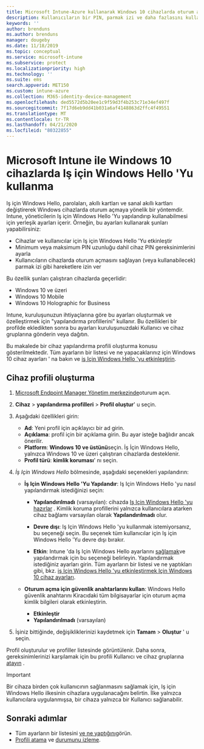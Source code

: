 ```yaml
---
title: Microsoft Intune-Azure kullanarak Windows 10 cihazlarda oturum açmak için PIN kullanma | Microsoft Docs
description: Kullanıcıların bir PIN, parmak izi ve daha fazlasını kullanarak cihazlarda oturum açmalarına olanak tanımak için Iş için Windows Hello 'Yu kullanın. Bu ayarlarla Windows 10 cihazları için Intune 'da bir kimlik koruması yapılandırma profili oluşturun ve profili Kullanıcı gruplarına ve cihaz gruplarına atayın.
keywords: ''
author: brenduns
ms.author: brenduns
manager: dougeby
ms.date: 11/18/2019
ms.topic: conceptual
ms.service: microsoft-intune
ms.subservice: protect
ms.localizationpriority: high
ms.technology: ''
ms.suite: ems
search.appverid: MET150
ms.custom: intune-azure
ms.collection: M365-identity-device-management
ms.openlocfilehash: ded5572d5b20ee1c9f59d3f4b253c71e34ef497f
ms.sourcegitcommit: 7f17d6eb9dd41b031a6af4148863d2ffc4f49551
ms.translationtype: MT
ms.contentlocale: tr-TR
ms.lasthandoff: 04/21/2020
ms.locfileid: "80322855"
---
```

# <a name="use-windows-hello-for-business-on-windows-10-devices-with-microsoft-intune"></a>Microsoft Intune ile Windows 10 cihazlarda Iş için Windows Hello 'Yu kullanma

Iş için Windows Hello, parolaları, akıllı kartları ve sanal akıllı kartları değiştirerek Windows cihazlarda oturum açmaya yönelik bir yöntemdir. Intune, yöneticilerin Iş için Windows Hello 'Yu yapılandırıp kullanabilmesi için yerleşik ayarları içerir. Örneğin, bu ayarları kullanarak şunları yapabilirsiniz:

- Cihazlar ve kullanıcılar için Iş için Windows Hello 'Yu etkinleştir
- Minimum veya maksimum PIN uzunluğu dahil cihaz PIN gereksinimlerini ayarla
- Kullanıcıların cihazlarda oturum açmasını sağlayan (veya kullanabilecek) parmak izi gibi hareketlere izin ver

Bu özellik şunları çalıştıran cihazlarda geçerlidir:

- Windows 10 ve üzeri
- Windows 10 Mobile
- Windows 10 Holographic for Business

Intune, kuruluşunuzun ihtiyaçlarına göre bu ayarları oluşturmak ve özelleştirmek için "yapılandırma profillerini" kullanır. Bu özellikleri bir profilde ekledikten sonra bu ayarları kuruluşunuzdaki Kullanıcı ve cihaz gruplarına gönderin veya dağıtın.

Bu makalede bir cihaz yapılandırma profili oluşturma konusu gösterilmektedir. Tüm ayarların bir listesi ve ne yapacaklarınız için Windows 10 cihaz ayarları ' na bakın ve [iş Için Windows Hello 'yu etkinleştirin](identity-protection-windows-settings.md).

## <a name="create-the-device-profile"></a>Cihaz profili oluşturma

1. [Microsoft Endpoint Manager Yönetim merkezinde](https://go.microsoft.com/fwlink/?linkid=2109431)oturum açın.

2. **Cihaz** > **yapılandırma profilleri** > **Profil oluştur**' u seçin.

3. Aşağıdaki özellikleri girin:

   - **Ad**: Yeni profil için açıklayıcı bir ad girin.
   - **Açıklama**: profil için bir açıklama girin. Bu ayar isteğe bağlıdır ancak önerilir.
   - **Platform**: **Windows 10 ve üstünü**seçin. İş İçin Windows Hello, yalnızca Windows 10 ve üzeri çalıştıran cihazlarda desteklenir.
   - **Profil türü**: **kimlik koruması**' nı seçin.

4. *İş Için Windows Hello* bölmesinde, aşağıdaki seçenekleri yapılandırın:

   - **İş Için Windows Hello 'Yu Yapılandır**: Iş Için Windows Hello 'yu nasıl yapılandırmak istediğinizi seçin:

     - **Yapılandırılmadı** (varsayılan): cihazda [Iş Için Windows Hello 'yu hazırlar](https://docs.microsoft.com/windows/security/identity-protection/hello-for-business/hello-how-it-works-provisioning) . Kimlik koruma profillerini yalnızca kullanıcılara atarken cihaz bağlamı varsayılan olarak **Yapılandırılmadı** olur.

     - **Devre dışı**: Iş Için Windows Hello 'yu kullanmak istemiyorsanız, bu seçeneği seçin. Bu seçenek tüm kullanıcılar için Iş için Windows Hello 'Yu devre dışı bırakır.

     - **Etkin**: Intune 'da Iş Için Windows Hello ayarlarını [sağlamak](https://docs.microsoft.com/windows/security/identity-protection/hello-for-business/hello-how-it-works-provisioning)ve yapılandırmak için bu seçeneği belirleyin. Yapılandırmak istediğiniz ayarları girin. Tüm ayarların bir listesi ve ne yaptıkları gibi, bkz. [iş Için Windows Hello 'yu etkinleştirmek Için Windows 10 cihaz ayarları](identity-protection-windows-settings.md).

   - **Oturum açma için güvenlik anahtarlarını kullan**: Windows Hello güvenlik anahtarını Kiracıdaki tüm bilgisayarlar için oturum açma kimlik bilgileri olarak etkinleştirin.

     - **Etkinleştir**
     - **Yapılandırılmadı** (varsayılan)

5. İşiniz bittiğinde, değişikliklerinizi kaydetmek için **Tamam** > **Oluştur** ' u seçin.

Profil oluşturulur ve profiller listesinde görüntülenir. Daha sonra, gereksinimlerinizi karşılamak için bu profili Kullanıcı ve cihaz gruplarına [atayın](../configuration/device-profile-assign.md) .

> [!IMPORTANT]
> Bir cihaza birden çok kullanıcının sağlanmasını sağlamak için, Iş için Windows Hello ilkesinin cihazlara uygulanacağını belirtin. İlke yalnızca kullanıcılara uygulanmışsa, bir cihaza yalnızca bir Kullanıcı sağlanabilir.

<!--  Removing image as part of design review; retaining source until we known the disposition.

## Example of device restriction settings

In this high-level example, you'll create a device restriction policy that blocks the use of the built-in camera app on Android devices.

![How to disable the camera on Android devices](./media/identity-protection-configure/disable-android-camera.png)

-->

## <a name="next-steps"></a>Sonraki adımlar

- Tüm ayarların bir listesini [ve ne yaptığını](identity-protection-windows-settings.md)görün.
- [Profili atama](../configuration/device-profile-assign.md) ve [durumunu izleme](../configuration/device-profile-monitor.md).

